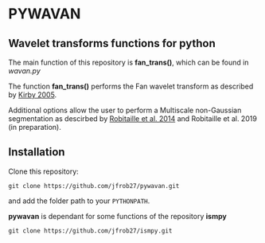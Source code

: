 # PYWAVAN

## Wavelet transforms functions for python

The main function of this repository is **fan_trans()**, which can be found in *wavan.py*

The function **fan_trans()** performs the Fan wavelet transform as described by [Kirby 2005](http://adsabs.harvard.edu/abs/2005CG.....31..846K).

Additional options allow the user to perform a Multiscale non-Gaussian segmentation as descirbed by [Robitaille et al. 2014](http://adsabs.harvard.edu/abs/2014MNRAS.440.2726R) and Robitaille et al. 2019 (in preparation).

## Installation

Clone this repository:

`git clone https://github.com/jfrob27/pywavan.git`

and add the folder path to your `PYTHONPATH`.

**pywavan** is dependant for some functions of the repository **ismpy**

`git clone https://github.com/jfrob27/ismpy.git`
